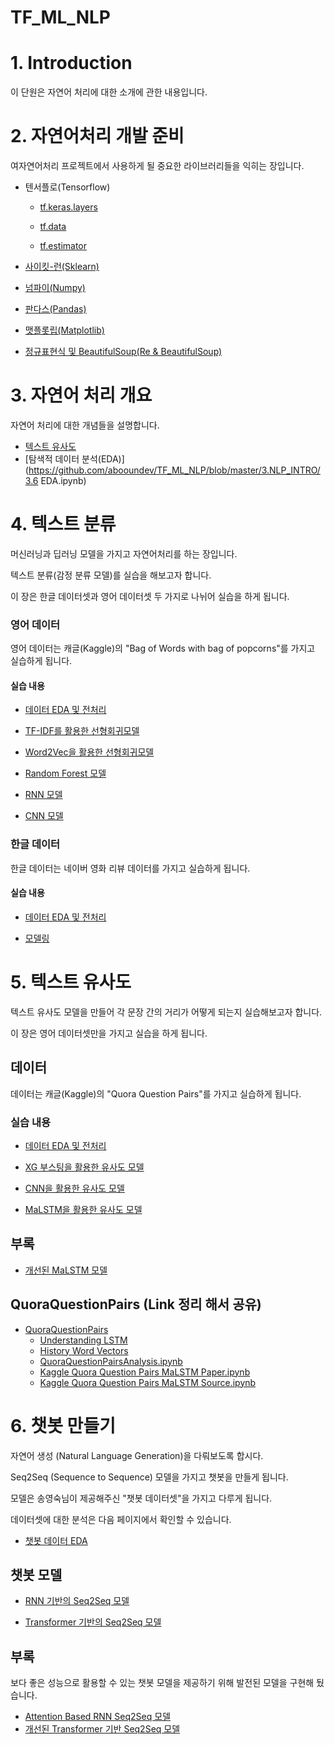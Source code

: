 # TF_ML_NLP

# 1. Introduction

이 단원은 자연어 처리에 대한 소개에 관한 내용입니다.



# 2. 자연어처리 개발 준비

여자연어처리 프로젝트에서 사용하게 될 중요한 라이브러리들을 익히는 장입니다.

- 텐서플로(Tensorflow)

  - [tf.keras.layers](./2.1.1.tf.keras.layers.ipynb)

  - [tf.data](./2.1.2%20tf.data.ipynb)

  - [tf.estimator](./2.1.3.estimator.ipynb)

- [사이킷-런(Sklearn)](./2.2.sklearn.ipynb)

- [넘파이(Numpy)](./2.4.1.numpy.ipynb)

- [판다스(Pandas)](./2.4.2.pandas.ipynb)

- [맷플롯립(Matplotlib)](./2.4.3.matplotlib.ipynb)

- [정규표현식 및 BeautifulSoup(Re & BeautifulSoup)](./2.4.4&5.re_and_beautiful_soup.ipynb)



# 3. 자연어 처리 개요

자연어 처리에 대한 개념들을 설명합니다.

- [텍스트 유사도](https://github.com/abooundev/TF_ML_NLP/blob/master/3.NLP_INTRO/3.3_텍스트_유사도.ipynb)
- [탐색적 데이터 분석(EDA)](https://github.com/abooundev/TF_ML_NLP/blob/master/3.NLP_INTRO/3.6 EDA.ipynb)



# 4. 텍스트 분류

머신러닝과 딥러닝 모델을 가지고 자연어처리를 하는 장입니다.

텍스트 분류(감정 분류 모델)를 실습을 해보고자 합니다.

이 장은 한글 데이터셋과 영어 데이터셋 두 가지로 나뉘어 실습을 하게 됩니다.

### 영어 데이터

영어 데이터는 캐글(Kaggle)의 "Bag of Words with bag of popcorns"를 가지고 실습하게 됩니다.

#### 실습 내용

- [데이터 EDA 및 전처리](./4.1.2.EDA&preprocessing.ipynb)

- [TF-IDF를 활용한 선형회귀모델](./4.1.4%20Linear%20Regression%20with%20TF-IDF.ipynb)

- [Word2Vec을 활용한 선형회귀모델](./4.1.4%20Linear%20Regression%20with%20Word2Vec.ipynb)

- [Random Forest 모델](./4.1.5%20Random%20Forest.ipynb)

- [RNN 모델](./4.1.6%20RNN%20Classification.ipynb)

- [CNN 모델](./4.1.7.CNN_Classification.ipynb)


### 한글 데이터

한글 데이터는 네이버 영화 리뷰 데이터를 가지고 실습하게 됩니다.

#### 실습 내용

- [데이터 EDA 및 전처리](./4.2.2.EDA&preprocessing.ipynb)

- [모델링](./4.2.3.Korea%20Sentiment%20Modeling.ipynb)



# 5. 텍스트 유사도

텍스트 유사도 모델을 만들어 각 문장 간의 거리가 어떻게 되는지 실습해보고자 합니다.

이 장은 영어 데이터셋만을 가지고 실습을 하게 됩니다.

## 데이터

데이터는 캐글(Kaggle)의 "Quora Question Pairs"를 가지고 실습하게 됩니다.

### 실습 내용

- [데이터 EDA 및 전처리](./5.2.EDA&preprocessing.ipynb)

- [XG 부스팅을 활용한 유사도 모델](./5.3.1.XGboost.ipynb)

- [CNN을 활용한 유사도 모델](./5.3.2.Quora_CNN.ipynb)

- [MaLSTM을 활용한 유사도 모델](./5.3.3_Quora_LSTM.ipynb)

## 부록

- [개선된 MaLSTM 모델](./Appendix/5.3.3_Quora_LSTM_Appendix.ipynb)



## QuoraQuestionPairs (Link 정리 해서 공유)

* [QuoraQuestionPairs](https://github.com/changwookjun/Kaggle/tree/master/QuoraQuestionPairs)   
  + [Understanding LSTM](https://github.com/changwookjun/Kaggle/blob/master/QuoraQuestionPairs/Understanding%20LSTM%20Networks.ipynb)  
  + [History Word Vectors](https://github.com/changwookjun/Kaggle/blob/master/QuoraQuestionPairs/The%20Amazing%20Power%20Of%20Word%20Vectors.ipynb)  
  + [QuoraQuestionPairsAnalysis.ipynb](https://github.com/changwookjun/Kaggle/blob/master/QuoraQuestionPairs/QuoraQuestionPairsAnalysis.ipynb)  
  + [Kaggle Quora Question Pairs MaLSTM Paper.ipynb](https://github.com/changwookjun/Kaggle/blob/master/QuoraQuestionPairs/Kaggle%20Quora%20Question%20Pairs%20MaLSTM%20Paper.ipynb)    
  + [Kaggle Quora Question Pairs MaLSTM Source.ipynb](https://github.com/changwookjun/Kaggle/blob/master/QuoraQuestionPairs/Kaggle%20Quora%20Question%20Pairs%20MaLSTM%20Source.ipynb)  



# 6. 챗봇 만들기

자연어 생성 (Natural Language Generation)을 다뤄보도록 합시다.

Seq2Seq (Sequence to Sequence) 모델을 가지고 챗봇을 만들게 됩니다.

모델은 송영숙님이 제공해주신 "챗봇 데이터셋"을 가지고 다루게 됩니다.

데이터셋에 대한 분석은 다음 페이지에서 확인할 수 있습니다.

- [챗봇 데이터 EDA](./6.2.EDA.ipynb)



## 챗봇 모델

- [RNN 기반의 Seq2Seq 모델](./6.3%20seq2seq)

- [Transformer 기반의 Seq2Seq 모델](./6.4%20transformer)


## 부록

보다 좋은 성능으로 활용할 수 있는 챗봇 모델을 제공하기 위해 발전된 모델을 구현해 뒀습니다.

- [Attention Based RNN Seq2Seq 모델](./Appendix)
- [개선된 Transformer 기반 Seq2Seq 모델](./Appendix-transformer)

